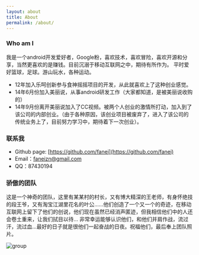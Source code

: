 ```yaml
---
layout: about
title: About
permalink: /about/
---
```


### Who am I

我是一个android开发爱好者，Google粉，喜欢技术，喜欢冒险，喜欢开源和分享，当然更喜欢的是赚钱。目前沉溺于移动互联网之中，期待有所作为。
平时爱好篮球，足球。游山玩水，各种运动。

- 12年加入乐呵创新参与食神摇摇项目的开发，从此就喜欢上了这种创业感觉。
- 14年6月份加入美丽说，从事android研发工作（大家都知道，是被美丽说收购的）
- 14年9月份离开美丽说加入了CC视频。被两个人创业的激情所打动，加入到了该公司的内部创业。（由于各种原因，该创业项目被废弃了，进入了该公司的传统业务上了，目前努力学习中，期待着下一次创业）。

### 联系我

- Github page: [https://github.com/fanei](https://github.com/fanei)
- Email：faneizn@gmail.com
- QQ：87430194

### 骄傲的团队


这是一个神奇的团队，这里有某某村的村长，又有博大精深的王老师，有身怀绝技的段王爷，又有淘宝江湖里花名的叶公……他们创造了一个又一个的奇迹，在移动互联网上留下了他们的创说，他们现在虽然已经消声匿迹，但我相信他们中的人还会卷土重来，让我们拭目以待…
      非常幸运能够认识他们，和他们并肩作战，流过汗，流过血…最好的日子就是很他们一起奋战的日夜。祝福他们，最后奉上团队照片。
      
      
![group](http://fanei.github.io/images/group.jpg)